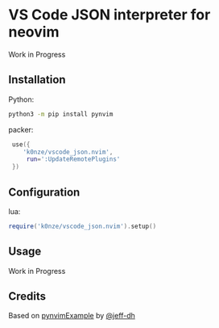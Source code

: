 # VS Code JSON interpreter for neovim

Work in Progress

## Installation

Python:
```bash
python3 -m pip install pynvim
```

packer:
```lua
 use({
    'k0nze/vscode_json.nvim',
     run=':UpdateRemotePlugins'
 })
```

## Configuration

lua:
```lua
require('k0nze/vscode_json.nvim').setup()
```

## Usage

Work in Progress

## Credits

Based on [pynvimExample](https://github.com/jeff-dh/pynvimExample) by [@jeff-dh](https://github.com/jeff-dh)
